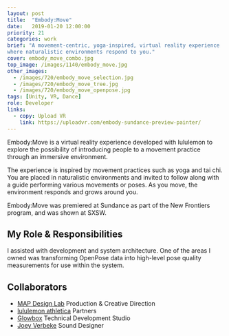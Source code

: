 ```yaml
---
layout: post
title:  "Embody:Move"
date:   2019-01-20 12:00:00
priority: 21
categories: work
brief: "A movement-centric, yoga-inspired, virtual reality experience
where naturalistic environments respond to you."
cover: embody_move_combo.jpg
top_image: /images/1140/embody_move.jpg
other_images:
  - /images/720/embody_move_selection.jpg
  - /images/720/embody_move_tree.jpg
  - /images/720/embody_move_openpose.jpg
tags: [Unity, VR, Dance]
role: Developer
links:
  - copy: Upload VR
    link: https://uploadvr.com/embody-sundance-preview-painter/
---
```


Embody:Move is a virtual reality experience developed with lululemon to explore the possibility of introducing people to a movement practice through an immersive environment.

The experience is inspired by movement practices such as yoga and tai chi. You are placed in naturalistic environments and invited to follow along with a guide performing various movements or poses. As you move, the environment responds and grows around you.

Embody:Move was premiered at Sundance as part of the New Frontiers program, and was shown at SXSW.

## My Role & Responsibilities
I assisted with development and system architecture. One of the areas I owned was transforming OpenPose data into high-level pose quality measurements for use within the system.

## Collaborators
* [MAP Design Lab][mdl] Production & Creative Direction
* [lululemon athletica][lll] Partners
* [Glowbox][gb] Technical Development Studio
* [Joey Verbeke][jv] Sound Designer

[lll]: https://shop.lululemon.com/
[mdl]: http://mapdesignlab.com/
[gb]: http://glowbox.io/
[jv]: http://www.joeyverbeke.com/
